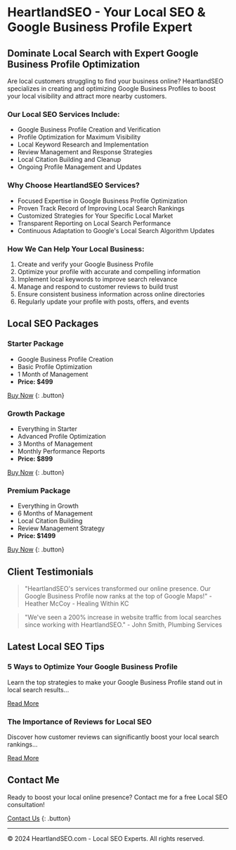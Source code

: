 # HeartlandSEO - Your Local SEO & Google Business Profile Expert

## Dominate Local Search with Expert Google Business Profile Optimization

Are local customers struggling to find your business online? HeartlandSEO specializes in creating and optimizing Google Business Profiles to boost your local visibility and attract more nearby customers.

### Our Local SEO Services Include:

- Google Business Profile Creation and Verification
- Profile Optimization for Maximum Visibility
- Local Keyword Research and Implementation
- Review Management and Response Strategies
- Local Citation Building and Cleanup
- Ongoing Profile Management and Updates

### Why Choose HeartlandSEO Services?

- Focused Expertise in Google Business Profile Optimization
- Proven Track Record of Improving Local Search Rankings
- Customized Strategies for Your Specific Local Market
- Transparent Reporting on Local Search Performance
- Continuous Adaptation to Google's Local Search Algorithm Updates

### How We Can Help Your Local Business:

1. Create and verify your Google Business Profile
2. Optimize your profile with accurate and compelling information
3. Implement local keywords to improve search relevance
4. Manage and respond to customer reviews to build trust
5. Ensure consistent business information across online directories
6. Regularly update your profile with posts, offers, and events

## Local SEO Packages

### Starter Package
- Google Business Profile Creation
- Basic Profile Optimization
- 1 Month of Management
- **Price: $499**

[Buy Now](#contact) {: .button}

### Growth Package
- Everything in Starter
- Advanced Profile Optimization
- 3 Months of Management
- Monthly Performance Reports
- **Price: $899**

[Buy Now](#contact) {: .button}

### Premium Package
- Everything in Growth
- 6 Months of Management
- Local Citation Building
- Review Management Strategy
- **Price: $1499**

[Buy Now](#contact) {: .button}

## Client Testimonials

> "HeartlandSEO's services transformed our online presence. Our Google Business Profile now ranks at the top of Google Maps!" - Heather McCoy - Healing Within KC

> "We've seen a 200% increase in website traffic from local searches since working with HeartlandSEO." - John Smith, Plumbing Services

## Latest Local SEO Tips

### 5 Ways to Optimize Your Google Business Profile
Learn the top strategies to make your Google Business Profile stand out in local search results...

[Read More](#)

### The Importance of Reviews for Local SEO
Discover how customer reviews can significantly boost your local search rankings...

[Read More](#)

## Contact Me

Ready to boost your local online presence? Contact me for a free Local SEO consultation!

[Contact Us](mailto:johnalewine@gmail.com) {: .button}

---

© 2024 HeartlandSEO.com - Local SEO Experts. All rights reserved.
